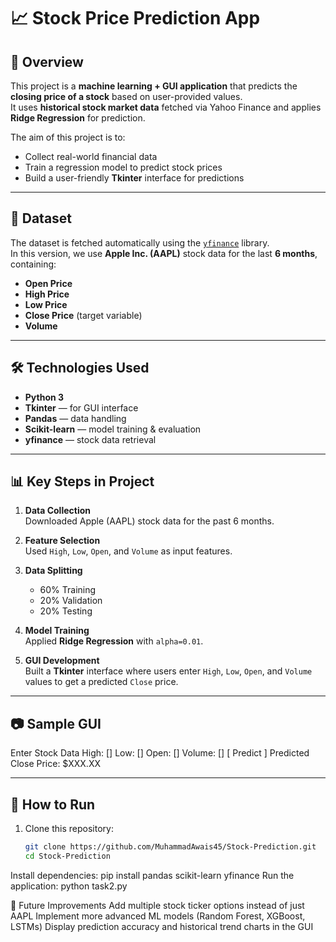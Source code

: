 # 📈 Stock Price Prediction App  

## 📌 Overview  
This project is a **machine learning + GUI application** that predicts the **closing price of a stock** based on user-provided values.  
It uses **historical stock market data** fetched via Yahoo Finance and applies **Ridge Regression** for prediction.  

The aim of this project is to:  
- Collect real-world financial data  
- Train a regression model to predict stock prices  
- Build a user-friendly **Tkinter** interface for predictions  

---

## 📂 Dataset  
The dataset is fetched automatically using the [`yfinance`](https://pypi.org/project/yfinance/) library.  
In this version, we use **Apple Inc. (AAPL)** stock data for the last **6 months**, containing:  

- **Open Price**  
- **High Price**  
- **Low Price**  
- **Close Price** (target variable)  
- **Volume**  

---

## 🛠️ Technologies Used  
- **Python 3**  
- **Tkinter** — for GUI interface  
- **Pandas** — data handling  
- **Scikit-learn** — model training & evaluation  
- **yfinance** — stock data retrieval  

---

## 📊 Key Steps in Project  
1. **Data Collection**  
   Downloaded Apple (AAPL) stock data for the past 6 months.  

2. **Feature Selection**  
   Used `High`, `Low`, `Open`, and `Volume` as input features.  

3. **Data Splitting**  
   - 60% Training  
   - 20% Validation  
   - 20% Testing  

4. **Model Training**  
   Applied **Ridge Regression** with `alpha=0.01`.  

5. **GUI Development**  
   Built a **Tkinter** interface where users enter `High`, `Low`, `Open`, and `Volume` values to get a predicted `Close` price.  

---

## 📷 Sample GUI  
Enter Stock Data
High: []
Low: []
Open: []
Volume: []
[ Predict ]
Predicted Close Price: $XXX.XX 


---

## 🚀 How to Run  
1. Clone this repository:  
   ```bash
   git clone https://github.com/MuhammadAwais45/Stock-Prediction.git
   cd Stock-Prediction
Install dependencies:
  pip install pandas scikit-learn yfinance
Run the application:
  python task2.py
  
📌 Future Improvements
  Add multiple stock ticker options instead of just AAPL
  Implement more advanced ML models (Random Forest, XGBoost, LSTMs)
  Display prediction accuracy and historical trend charts in the GUI

